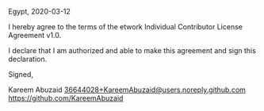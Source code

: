 Egypt, 2020-03-12

I hereby agree to the terms of the etwork Individual Contributor License
Agreement v1.0.

I declare that I am authorized and able to make this agreement and sign this
declaration.

Signed,

Kareem Abuzaid 36644028+KareemAbuzaid@users.noreply.github.com https://github.com/KareemAbuzaid